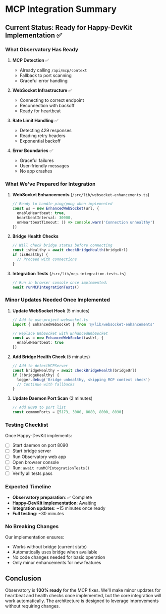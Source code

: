# MCP Integration Summary

## Current Status: Ready for Happy-DevKit Implementation ✅

### What Observatory Has Ready

1. **MCP Detection** ✅
   - Already calling `/api/mcp/context`
   - Fallback to port scanning
   - Graceful error handling

2. **WebSocket Infrastructure** ✅
   - Connecting to correct endpoint
   - Reconnection with backoff
   - Ready for heartbeat

3. **Rate Limit Handling** ✅
   - Detecting 429 responses
   - Reading retry headers
   - Exponential backoff

4. **Error Boundaries** ✅
   - Graceful failures
   - User-friendly messages
   - No app crashes

### What We've Prepared for Integration

1. **WebSocket Enhancements** (`/src/lib/websocket-enhancements.ts`)
   ```typescript
   // Ready to handle ping/pong when implemented
   const ws = new EnhancedWebSocket(url, {
     enableHeartbeat: true,
     heartbeatInterval: 30000,
     onHeartbeatTimeout: () => console.warn('Connection unhealthy')
   })
   ```

2. **Bridge Health Checks**
   ```typescript
   // Will check bridge status before connecting
   const isHealthy = await checkBridgeHealth(bridgeUrl)
   if (isHealthy) {
     // Proceed with connections
   }
   ```

3. **Integration Tests** (`/src/lib/mcp-integration-tests.ts`)
   ```typescript
   // Run in browser console once implemented:
   await runMCPIntegrationTests()
   ```

### Minor Updates Needed Once Implemented

1. **Update WebSocket Hook** (5 minutes)
   ```typescript
   // Add to use-project-websocket.ts
   import { EnhancedWebSocket } from '@/lib/websocket-enhancements'
   
   // Replace WebSocket with EnhancedWebSocket
   const ws = new EnhancedWebSocket(wsUrl, {
     enableHeartbeat: true
   })
   ```

2. **Add Bridge Health Check** (5 minutes)
   ```typescript
   // Add to detectMCPServer
   const bridgeHealthy = await checkBridgeHealth(bridgeUrl)
   if (!bridgeHealthy) {
     logger.debug('Bridge unhealthy, skipping MCP context check')
     // Continue with fallbacks
   }
   ```

3. **Update Daemon Port Scan** (2 minutes)
   ```typescript
   // Add 8090 to port list
   const commonPorts = [5173, 3000, 8080, 8000, 8090]
   ```

### Testing Checklist

Once Happy-DevKit implements:

- [ ] Start daemon on port 8090
- [ ] Start bridge server
- [ ] Run Observatory web app
- [ ] Open browser console
- [ ] Run: `await runMCPIntegrationTests()`
- [ ] Verify all tests pass

### Expected Timeline

- **Observatory preparation**: ✅ Complete
- **Happy-DevKit implementation**: Awaiting
- **Integration updates**: ~15 minutes once ready
- **Full testing**: ~30 minutes

### No Breaking Changes

Our implementation ensures:
- Works without bridge (current state)
- Automatically uses bridge when available
- No code changes needed for basic operation
- Only minor enhancements for new features

## Conclusion

Observatory is **100% ready** for the MCP fixes. We'll make minor updates for heartbeat and health checks once implemented, but the core integration will work automatically. The architecture is designed to leverage improvements without requiring changes.